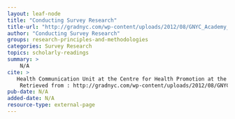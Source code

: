 ```yaml
---
layout: leaf-node
title: "Conducting Survey Research"
title-url: "http://gradnyc.com/wp-content/uploads/2012/08/GNYC_Academy_Workshop-3_Conducting-Survey-Research.pdf"
author: "Conducting Survey Research"
groups: research-principles-and-methodologies
categories: Survey Research
topics: scholarly-readings
summary: >
    N/A
cite: >
   Health Communication Unit at the Centre for Health Promotion at the University of Toronto
    Retrieved from : http://gradnyc.com/wp-content/uploads/2012/08/GNYC_Academy_Workshop-3_Conducting-Survey-Research.pdf
pub-date: N/A
added-date: N/A
resource-type: external-page
---
```

